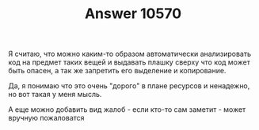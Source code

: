 ﻿---
title: "Answer 10570"
se.owner.user_id: 197602
se.owner.display_name: "Давид Манжула"
se.owner.link: "https://ru.meta.stackoverflow.com/users/197602/%d0%94%d0%b0%d0%b2%d0%b8%d0%b4-%d0%9c%d0%b0%d0%bd%d0%b6%d1%83%d0%bb%d0%b0"
se.answer_id: 10570
se.question_id: 10560
se.post_type: answer
se.score: -9
se.is_accepted: False
---
<p>Я считаю, что можно каким-то образом автоматически анализировать код на предмет таких вещей и выдавать плашку сверху что код может быть опасен, а так же запретить его выделение и копирование.</p>
<p>Да, я понимаю что это очень &quot;дорого&quot; в плане ресурсов и ненадежно, но вот такая у меня мысль.</p>
<p>А еще можно добавить вид жалоб - если кто-то сам заметит - может вручную пожаловатся</p>
